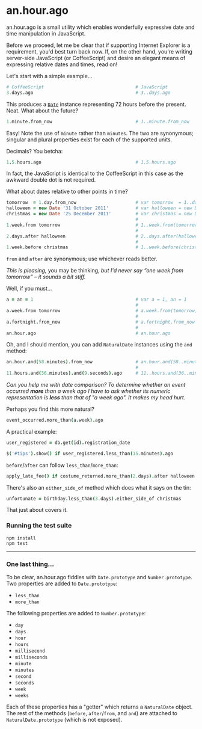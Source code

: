 # an.hour.ago

an.hour.ago is a small utility which enables wonderfully expressive date and
time manipulation in JavaScript.

Before we proceed, let me be clear that if supporting Internet Explorer is a
requirement, you'd best turn back now. If, on the other hand, you're writing
server-side JavaScript (or CoffeeScript) and desire an elegant means of
expressing relative dates and times, read on!

Let's start with a simple example...

```coffeescript
# CoffeeScript                                  # JavaScript
3.days.ago                                      # 3..days.ago
```

This produces a [`Date`][1] instance representing 72 hours before the present.
Neat. What about the future?

```coffeescript
1.minute.from_now                               # 1..minute.from_now
```

Easy! Note the use of `minute` rather than `minutes`. The two are synonymous;
singular and plural properties exist for each of the supported units.

Decimals? You betcha:

```coffeescript
1.5.hours.ago                                   # 1.5.hours.ago
```

In fact, the JavaScript is identical to the CoffeeScript in this case as the
awkward double dot is not required.

What about dates relative to other points in time?

```coffeescript
tomorrow  = 1.day.from_now                      # var tomorrow  = 1..day.from_now
halloween = new Date '31 October 2011'          # var halloween = new Date('31 October 2011')
christmas = new Date '25 December 2011'         # var christmas = new Date('25 December 2011')
                                                #
1.week.from tomorrow                            # 1..week.from(tomorrow)
                                                #
2.days.after halloween                          # 2..days.after(halloween)
                                                #
1.week.before christmas                         # 1..week.before(christmas)
```

`from` and `after` are synonymous; use whichever reads better.

*This is pleasing,* you may be thinking, *but I'd never say “one week from
tomorrow” – it sounds a bit stiff.*

Well, if you must...

```coffeescript
a = an = 1                                      # var a = 1, an = 1
                                                #
a.week.from tomorrow                            # a.week.from(tomorrow)
                                                #
a.fortnight.from_now                            # a.fortnight.from_now
                                                #
an.hour.ago                                     # an.hour.ago
```

Oh, and I should mention, you can add `NaturalDate` instances using the `and`
method:

```coffeescript
an.hour.and(58.minutes).from_now                # an.hour.and(58..minutes).from_now
                                                #
11.hours.and(36.minutes).and(9.seconds).ago     # 11..hours.and(36..minutes).and(9..seconds).ago
```

*Can you help me with date comparison? To determine whether an event occurred
__more__ than a week ago I have to ask whether its numeric representation is
__less__ than that of "a week ago". It makes my head hurt.*

Perhaps you find this more natural?

```coffeescript
event_occurred.more_than(a.week).ago
```

A practical example:

```coffeescript
user_registered = db.get(id).registration_date

$('#tips').show() if user_registered.less_than(15.minutes).ago
```

`before`/`after` can follow `less_than`/`more_than`:

```coffeescript
apply_late_fee() if costume_returned.more_than(2.days).after halloween
```

There's also an `either_side_of` method which does what it says on the tin:

```coffeescript
unfortunate = birthday.less_than(3.days).either_side_of christmas
```

That just about covers it.

### Running the test suite

    npm install
    npm test

- - - - - - - - - - - - - - - - - - - - - - - - - - - - - - - - - - - - - - -

### One last thing...

To be clear, an.hour.ago fiddles with `Date.prototype` and `Number.prototype`.
Two properties are added to `Date.prototype`:

  + `less_than`
  + `more_than`

The following properties are added to `Number.prototype`:

  + `day`
  + `days`
  + `hour`
  + `hours`
  + `millisecond`
  + `milliseconds`
  + `minute`
  + `minutes`
  + `second`
  + `seconds`
  + `week`
  + `weeks`

Each of these properties has a "getter" which returns a `NaturalDate` object.
The rest of the methods (`before`, `after`/`from`, and `and`) are attached to
`NaturalDate.prototype` (which is not exposed).


[1]: https://developer.mozilla.org/en/JavaScript/Reference/Global_Objects/Date
